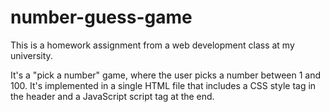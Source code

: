 # number-guess-game

This is a homework assignment from a web development class at my university.

It's a "pick a number" game, where the user picks a number between 1 and 100. It's implemented in a single HTML file that includes a CSS style tag in the header and a JavaScript script tag at the end.
